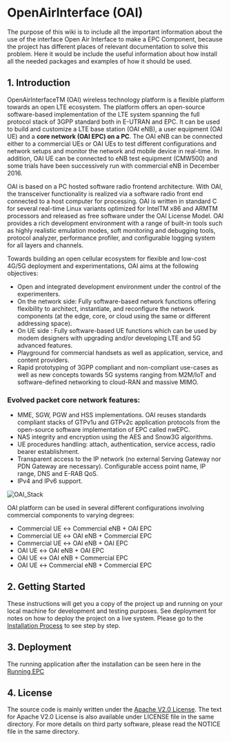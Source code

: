 # OpenAirInterface (OAI)
The purpose of this wiki is to include all the important information about the use of the interface Open Air Interface to make a EPC Component, because the project has different places of relevant documentation to solve this problem. Here it would be include the useful information about how install all the needed packages and examples of how it should be used. 

## 1. Introduction
OpenAirInterfaceTM (OAI) wireless technology platform is a flexible platform towards an open LTE ecosystem. The platform offers an open-source software-based implementation of the LTE system spanning the full protocol stack of 3GPP standard both in E-UTRAN and EPC. It can be used to build and customize  a LTE base station (OAI eNB), a user equipment (OAI UE) and a **core network (OAI EPC) on a PC**. The OAI eNB can be connected either to a commercial UEs or OAI UEs to test different configurations and network setups and monitor the network and mobile device in real-time. In addition, OAI UE can be connected to eNB test equipment (CMW500) and some trials have been successively run with commercial eNB in December 2016.

OAI is based on a PC hosted software radio frontend architecture. With OAI, the transceiver functionality is realized via a software radio front end connected to a host computer for processing. OAI is written in standard C for several real-time Linux variants optimized for IntelTM x86 and ARMTM processors and released as free software under the OAI License Model. OAI provides a rich development environment with a range of built-in tools such as highly realistic emulation modes, soft monitoring and debugging tools, protocol analyzer, performance profiler, and configurable logging system for all layers and channels.

Towards building an open cellular ecosystem for flexible and low-cost 4G/5G deployment and experimentations, OAI aims at the following objectives:

* Open and integrated development environment under the control of the experimenters.
* On the network side: Fully software-based network functions offering flexibility to architect, instantiate, and reconfigure the network components (at the edge, core, or cloud using the same or different addressing space).
* On UE side : Fully software-based UE functions which can be used by modem designers with upgrading and/or developing LTE and 5G advanced features.
* Playground for commercial handsets as well as application, service, and content providers.
* Rapid prototyping of 3GPP compliant and non-compliant use-cases as well as new concepts towards 5G systems ranging from M2M/IoT and software-defined networking to cloud-RAN and massive MIMO.

### Evolved packet core network features:

* MME, SGW, PGW and HSS implementations. OAI reuses standards compliant stacks of GTPv1u and GTPv2c application protocols from the open-source software implementation of EPC called nwEPC.
* NAS integrity and encryption using the AES and Snow3G algorithms.
* UE procedures handling: attach, authentication, service access, radio bearer establishment.
* Transparent access to the IP network (no external Serving Gateway nor PDN Gateway are necessary). Configurable access point name, IP range, DNS and E-RAB QoS.
* IPv4 and IPv6 support.

![OAI_Stack](https://www.openairinterface.org/wp-content/uploads/2015/08/oai_stack.png)

OAI platform can be used in several different configurations involving commercial components to varying degrees:

* Commercial UE ↔ Commercial eNB + OAI EPC
* Commercial UE ↔ OAI eNB + Commercial EPC
* Commercial UE ↔ OAI eNB + OAI EPC
* OAI UE ↔ OAI eNB + OAI EPC
* OAI UE ↔ OAI eNB + Commercial EPC
* OAI UE ↔ Commercial eNB + Commercial EPC

## 2. Getting Started
These instructions will get you a copy of the project up and running on your local machine for development and testing purposes. See deployment for notes on how to deploy the project on a live system. Please go to the [Installation Process](https://github.com/jrmejiaa/EVERIS_OAI/wiki/Getting-Started) to see step by step. 

## 3. Deployment
The running application after the installation can be seen here in the [Running EPC](https://github.com/jrmejiaa/EVERIS_OAI/wiki/Deployment)

## 4. License
The source code is mainly written under the [Apache V2.0 License](http://www.apache.org/licenses/LICENSE-2.0). The text for Apache V2.0 License is also available under LICENSE file in the same directory. For more details on third party software, please read the NOTICE file in the same directory.

